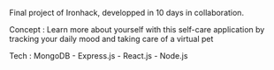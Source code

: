 Final project of Ironhack, developped in 10 days in collaboration.

Concept : Learn more about yourself  with this self-care application by tracking your daily mood and taking care of a virtual pet

Tech : MongoDB - Express.js - React.js - Node.js

